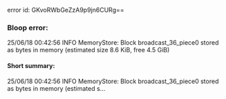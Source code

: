 error id: GKvoRWbGeZzA9p9jn6CURg==
### Bloop error:

25/06/18 00:42:56 INFO MemoryStore: Block broadcast_36_piece0 stored as bytes in memory (estimated size 8.6 KiB, free 4.5 GiB)
#### Short summary: 

25/06/18 00:42:56 INFO MemoryStore: Block broadcast_36_piece0 stored as bytes in memory (estimated s...